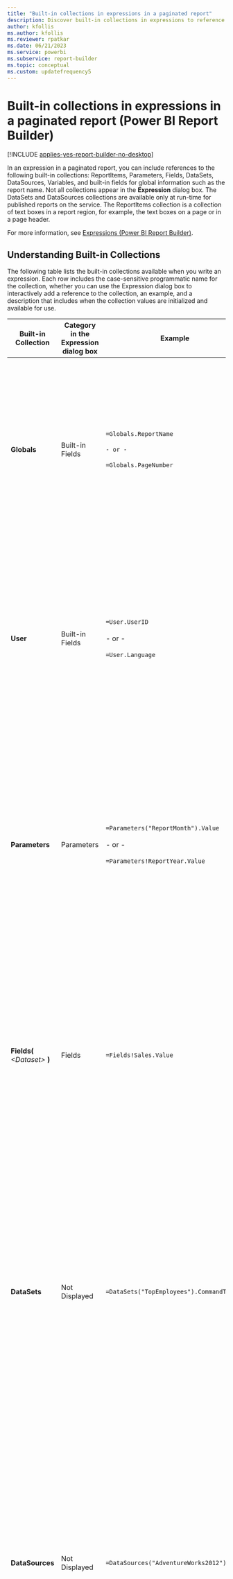 ```yaml
---
title: "Built-in collections in expressions in a paginated report"
description: Discover built-in collections in expressions to reference collections in a paginated report such as parameters, fields, datasets in your reports in Power BI Report Builder. 
author: kfollis
ms.author: kfollis
ms.reviewer: rpatkar
ms.date: 06/21/2023
ms.service: powerbi
ms.subservice: report-builder
ms.topic: conceptual
ms.custom: updatefrequency5
---
```

# Built-in collections in expressions in a paginated report (Power BI Report Builder)

[!INCLUDE [applies-yes-report-builder-no-desktop](../../includes/applies-yes-report-builder-no-desktop.md)]

  In an expression in a paginated report, you can include references to the following built-in collections: ReportItems, Parameters, Fields, DataSets, DataSources, Variables, and built-in fields for global information such as the report name. Not all collections appear in the **Expression** dialog box. The DataSets and DataSources collections are available only at run-time for published reports on the service. The ReportItems collection is a collection of text boxes in a report region, for example, the text boxes on a page or in a page header.  
  
 For more information, see [Expressions &#40;Power BI Report Builder&#41;](./report-builder-expressions.md).
  
##  <a name="Collections"></a> Understanding Built-in Collections  
 The following table lists the built-in collections available when you write an expression. Each row includes the case-sensitive programmatic name for the collection, whether you can use the Expression dialog box to interactively add a reference to the collection, an example, and a description that includes when the collection values are initialized and available for use.  
  
|Built-in Collection|Category in the Expression dialog box|Example|Description|  
|--------------------------|-------------------------------------------|-------------|-----------------|  
|**Globals**|Built-in Fields|`=Globals.ReportName`<br /><br /> `- or -`<br /><br /> `=Globals.PageNumber`|Represents global variables useful for reports, such as the report name or page number. Always available.<br /><br /> For more information, see [Built-in Globals and Users References &#40;Power BI Report Builder&#41;](./built-in-collections-built-in-globals-and-users-references-report-builder.md).|  
|**User**|Built-in Fields|`=User.UserID`<br /><br /> - or -<br /><br /> `=User.Language`|Represents a collection of data about the user running the report, such as the language setting or the user ID. Always available.<br /><br /> For more information, see [Built-in Globals and Users References &#40;Power BI Report Builder&#41;](./built-in-collections-built-in-globals-and-users-references-report-builder.md).|  
|**Parameters**|Parameters|`=Parameters("ReportMonth").Value`<br /><br /> - or -<br /><br /> `=Parameters!ReportYear.Value`|Represents the collection of report parameters, each of which can be single-value or multivalue. Not available until processing initialization is complete. For more information, see [Parameters Collection References &#40;Power BI Report Builder&#41;](../parameters/built-in-collections-parameters-collection-references-report-builder.md).|  
|**Fields(** *\<Dataset>* **)**|Fields|`=Fields!Sales.Value`|Represents the collection of fields of the dataset that are available to the report. Available after data is retrieved from a data source into a dataset. For more information, see [Dataset Fields Collection References &#40;Power BI Report Builder&#41;](./built-in-collections-dataset-fields-collection-references-report-builder.md).|  
|**DataSets**|Not Displayed|`=DataSets("TopEmployees").CommandText`|Represents the collection of datasets referenced from the body of a report definition. Does not include data sources used only in page headers or page footers. Not available in local preview. For more information, see [DataSources and DataSets Collection References &#40;Power BI Report Builder&#41;](./built-in-collections-datasources-and-datasets-references-report-builder.md).|  
|**DataSources**|Not Displayed|`=DataSources("AdventureWorks2012").Type`|Represents the collection of data sources referenced from within the body of a report. Does not include data sources used only in page headers or page footers. Not available in local preview. For more information, see [DataSources and DataSets Collection References &#40;Power BI Report Builder&#41;](./built-in-collections-datasources-and-datasets-references-report-builder.md).|  
|**Variables**|`Variables`|`=Variables!CustomTimeStamp.Value`|Represents the collection of report variables and group variables. For more information, see [Report and Group Variables Collections References &#40;Power BI Report Builder&#41;](./built-in-collections-report-group-variables-references-report-builder.md). |
|**ReportItems**|Not Displayed|`=ReportItems("Textbox1").Value`|Represents the collection of text boxes for a report item. This collection can be used to summarize items on the page for including in a page header or page footer. For more information, see [ReportItems Collection References &#40;Power BI Report Builder&#41;](./built-in-collections-reportitems-collection-references-report-builder.md).|
  
##  <a name="Syntax"></a> Using Collection Syntax in an Expression  
 To refer to a collection from an expression, use standard Microsoft Visual Basic syntax for an item in a collection. The following table shows examples of collection syntax.  
  
|Syntax|Example|  
|------------|-------------|  
|*Collection!ObjectName.Property*|`=Fields!Sales.Value`|  
|*Collection!ObjectName("Property")*|`=Fields!Sales("Value")`|  
|*Collection("ObjectName").Property*|`=Fields("Sales").Value`|  
|*Collection("Member")*|`=User("Language")`|  
|*Collection.Member*|`=User.Language`|  
  
## Next steps

- [Expression Uses in Reports (Power BI Report Builder)](./expression-uses-reports-report-builder.md)
- [Expression Examples (Power BI Report Builder)](./report-builder-expression-examples.md)
- [Data Types in Expressions (Power BI Report Builder)](./data-types-expressions-report-builder.md)
- [Expression Scope for Totals, Aggregates, and Built-in Collections (Power BI Report Builder)](./expression-scope-for-totals-aggregates-and-built-in-collections.md)
